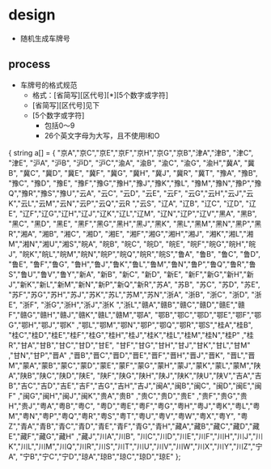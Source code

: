 # design
- 随机生成车牌号

## process
- 车牌号的格式规范
  - 格式：[省简写][区代号][\*][5个数字或字符]
  - [省简写][区代号]见下
  - [5个数字或字符]
    - 包括0～9
    - 26个英文字母为大写，且不使用I和O


{
	string a[] = {
			"京A","京C","京E","京F","京H","京G","京B","津A","津B", "津C", "津E",
			"沪A", "沪B", "沪D", "沪C","渝A", "渝B", "渝C", "渝G", "渝H","冀A",
			"冀B", "冀C", "冀D", "冀E", "冀F", "冀G", "冀H", "冀J", "冀R", "冀T",
			"豫A", "豫B", "豫C", "豫D", "豫E", "豫F","豫G","豫H","豫J","豫K","豫L",
			"豫M","豫N","豫P","豫Q","豫R","豫S","豫U","云A", "云C", "云D", "云E", "云F",
			"云G","云H","云J","云K","云L","云M","云N","云P","云Q","云R ","云S",
			"辽A", "辽B", "辽C", "辽D", "辽E", "辽F","辽G","辽H","辽J","辽K","辽L","辽M",
			"辽N","辽P","辽V","黑A", "黑B", "黑C", "黑D", "黑E", "黑F","黑G","黑H","黑J","黑K",
			"黑L","黑M","黑N","黑P","黑R","湘A", "湘B", "湘C", "湘D", "湘E", "湘F","湘G","湘H","湘J",
			"湘K","湘L","湘M","湘N","湘U","湘S","皖A", "皖B", "皖C", "皖D", "皖E", "皖F","皖G","皖H","皖J",
			"皖K","皖L","皖M","皖N","皖P","皖Q","皖R","皖S","鲁A", "鲁B", "鲁C", "鲁D", "鲁E", "鲁F","鲁G",
			"鲁H","鲁J","鲁K","鲁L","鲁M","鲁N","鲁P","鲁Q","鲁R","鲁S","鲁U","鲁V","鲁Y","新A", "新B", "新C",
			"新D", "新E", "新F","新G","新H","新J","新K","新L","新M","新N","新P","新Q","新R","苏A", "苏B", "苏C",
			"苏D", "苏E", "苏F","苏G","苏H","苏J","苏K","苏L","苏M","苏N","浙A", "浙B", "浙C", "浙D", "浙E", "浙F",
			"浙G","浙H","浙J","浙K ","浙L","赣A","赣B","赣C","赣D","赣E","赣F","赣G","赣H","赣J","赣K","赣L","赣M","鄂A",
			"鄂B","鄂C","鄂D","鄂E","鄂F","鄂G","鄂H","鄂J","鄂K" ,"鄂L","鄂M","鄂N","鄂P","鄂Q","鄂R","鄂S","桂A","桂B",
			"桂C","桂D","桂E","桂F","桂G","桂H","桂J","桂K","桂L","桂M","桂N","桂P" ,"桂R","甘A","甘B","甘C","甘D","甘E",
			"甘F","甘G","甘H","甘J","甘K","甘L","甘M" ,"甘N","甘P","晋A" ,"晋B","晋C","晋D","晋E","晋F","晋H","晋J","晋K",
			"晋L","晋M","蒙A","蒙B","蒙C","蒙D","蒙E","蒙F","蒙G","蒙H","蒙J","蒙K","蒙L","蒙M","陕A","陕B","陕C","陕D","陕E",
			"陕F","陕G","陕H","陕J","陕K","陕U","陕V","吉A","吉B","吉C","吉D","吉E","吉F","吉G","吉H","吉J","闽A","闽B","闽C",
			"闽D","闽E","闽F" ,"闽G","闽H","闽J","闽K","贵A","贵B" ,"贵C","贵D","贵E" ,"贵F","贵G","贵H","贵J","粤A","粤B","粤C",
			"粤D","粤E","粤F","粤G","粤H","粤J","粤K","粤L","粤M","粤N","粤P","粤Q","粤R","粤S","粤T","粤U","粤V","粤W","粤X","粤Y",
			"粤Z","青A","青B","青C","青D","青E","青F","青G","青H","藏A","藏B","藏C","藏D","藏E","藏F","藏G","藏H" ,"藏J","川A","川B",
			"川C","川D","川E","川F","川H","川J","川K","川L","川M","川Q","川R","川S","川T","川U","川V","川W","川X","川Y","川Z","宁A",
			"宁B","宁C","宁D","琼A","琼B","琼C","琼D","琼E"
	};
